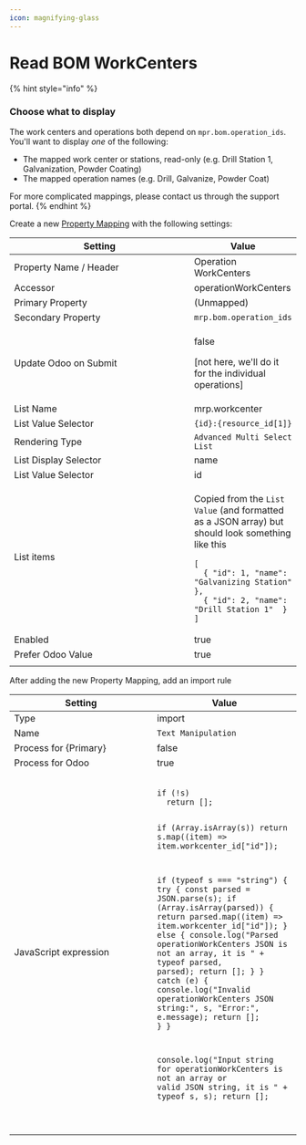 ```yaml
---
icon: magnifying-glass
---
```


# Read BOM WorkCenters

{% hint style="info" %}
### Choose what to display

The work centers and operations both depend on `mpr.bom.operation_ids`. You'll want to display _one_ of the following:

* The mapped work center or stations, read-only (e.g. Drill Station 1, Galvanization, Powder Coating)
* The mapped operation names (e.g. Drill, Galvanize, Powder Coat)



For more complicated mappings, please contact us through the support portal.
{% endhint %}

Create a new [Property Mapping](../../../../fundamentals/property-mappings/) with the following settings:

<table><thead><tr><th width="301">Setting</th><th>Value</th></tr></thead><tbody><tr><td>Property Name / Header</td><td>Operation WorkCenters</td></tr><tr><td>Accessor</td><td>operationWorkCenters</td></tr><tr><td>Primary Property</td><td>(Unmapped)</td></tr><tr><td>Secondary Property</td><td><code>mrp.bom.operation_ids</code></td></tr><tr><td>Update Odoo on Submit</td><td><p>false </p><p>[not here, we'll do it for the individual operations]</p></td></tr><tr><td>List Name</td><td>mrp.workcenter</td></tr><tr><td>List Value Selector</td><td><code>{id}:{resource_id[1]}</code></td></tr><tr><td>Rendering Type</td><td><code>Advanced Multi Select List</code></td></tr><tr><td>List Display Selector</td><td>name</td></tr><tr><td>List Value Selector</td><td>id</td></tr><tr><td>List items</td><td><p>Copied from the <code>List Value</code> (and formatted as a JSON array) but should look something like this </p><pre class="language-json5"><code class="lang-json5">[
  { "id": 1, "name": "Galvanizing Station" },
  { "id": 2, "name": "Drill Station 1"  }
]
</code></pre></td></tr><tr><td>Enabled</td><td>true</td></tr><tr><td>Prefer Odoo Value</td><td>true</td></tr><tr><td></td><td></td></tr></tbody></table>

After adding the new Property Mapping, add an import rule

<table><thead><tr><th width="235">Setting</th><th>Value</th></tr></thead><tbody><tr><td>Type</td><td>import</td></tr><tr><td>Name</td><td><code>Text Manipulation</code></td></tr><tr><td>Process for {Primary}</td><td>false</td></tr><tr><td>Process for Odoo</td><td>true</td></tr><tr><td>JavaScript expression</td><td><pre class="language-javascript"><code class="lang-javascript">
if (!s)
  return [];

if (Array.isArray(s)) 
  return s.map((item) => item.workcenter_id["id"]);

if (typeof s === "string") {
  try {
    const parsed = JSON.parse(s);
    if (Array.isArray(parsed)) {
      return parsed.map((item) => item.workcenter_id["id"]);
    } else {
      console.log("Parsed operationWorkCenters JSON is not an array, it is " + typeof parsed, parsed);
      return [];
    }
  } catch (e) {
    console.log("Invalid operationWorkCenters JSON string:", s, "Error:", e.message);
    return [];
  }
}

console.log("Input string for operationWorkCenters is not an array or valid JSON string, it is " + typeof s, s);
return [];

</code></pre></td></tr></tbody></table>

